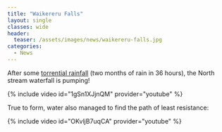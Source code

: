 ```yaml
---
title: "Waikereru Falls"
layout: single
classes: wide
header:
  teaser: /assets/images/news/waikereru-falls.jpg
categories:
  - News
---
```


After some [torrential rainfall](https://www.rnz.co.nz/news/national/454980/gisborne-flooding-rain-eases-leaving-damaged-roads-some-families-evacuated) (two months of rain in 36 hours), the North stream waterfall is pumping!

{% include video id="1gSn1XJjnQM" provider="youtube" %}

True to form, water also managed to find the path of least resistance:

{% include video id="OKvljB7uqCA" provider="youtube" %}